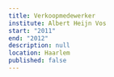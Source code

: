 ```yaml
---
title: Verkoopmedewerker
institute: Albert Heijn Vos
start: "2011"
end: "2012"
description: null
location: Haarlem
published: false
---
```

